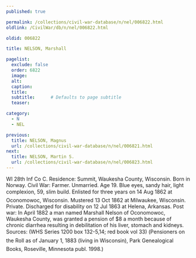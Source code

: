 ```yaml
---
published: true

permalink: /collections/civil-war-database/n/nel/006822.html
oldlink: /CivilWar/db/n/nel/006822.html

oldid: 006822

title: NELSON, Marshall

pagelist:
  exclude: false
  order: 6822
  image: 
  alt:
  caption:
  title:
  subtitle:      # Defaults to page subtitle
  teaser:

category: 
  - N 
  - NEL

previous:
  title: NELSON, Magnus
  url: /collections/civil-war-database/n/nel/006821.html  
next:
  title: NELSON, Martin S.
  url: /collections/civil-war-database/n/nel/006823.html   
---
```

WI 28th Inf Co C. Residence: Summit, Waukesha County, Wisconsin. Born in Norway. Civil War: Farmer. Unmarried. Age 19. Blue eyes, sandy hair, light complexion, 5&#146;9&#148;, slim build. Enlisted for three years on 14 Aug 1862 at Oconomowoc, Wisconsin. Mustered 13 Oct 1862 at Milwaukee, Wisconsin. Private. Discharged for disability on 12 Jul 1863 at Helena, Arkansas. Post war: In April 1882 a man named Marshall Nelson of Oconomowoc, Waukesha County, was granted a pension of $8 a month because of chronic diarrhea resulting in debilitation of his liver, stomach and kidneys. Sources: (WHS Series 1200 box 132-5,14; red book vol 33) (&#147;Pensioners on the Roll as of January 1, 1883 (living in Wisconsin)&#148;, Park Genealogical Books, Roseville, Minnesota publ. 1998.)